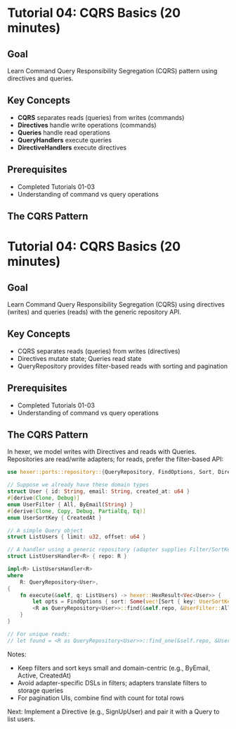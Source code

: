 # Tutorial 04: CQRS Basics (20 minutes)

## Goal
Learn Command Query Responsibility Segregation (CQRS) pattern using directives and queries.

## Key Concepts
- **CQRS** separates reads (queries) from writes (commands)
- **Directives** handle write operations (commands)
- **Queries** handle read operations
- **QueryHandlers** execute queries
- **DirectiveHandlers** execute directives

## Prerequisites
- Completed Tutorials 01-03
- Understanding of command vs query operations

## The CQRS Pattern


# Tutorial 04: CQRS Basics (20 minutes)

## Goal
Learn Command Query Responsibility Segregation (CQRS) using directives (writes) and queries (reads) with the generic repository API.

## Key Concepts
- CQRS separates reads (queries) from writes (directives)
- Directives mutate state; Queries read state
- QueryRepository provides filter-based reads with sorting and pagination

## Prerequisites
- Completed Tutorials 01-03
- Understanding of command vs query operations

## The CQRS Pattern
In hexer, we model writes with Directives and reads with Queries. Repositories are read/write adapters; for reads, prefer the filter-based API:

```rust
use hexer::ports::repository::{QueryRepository, FindOptions, Sort, Direction};

// Suppose we already have these domain types
struct User { id: String, email: String, created_at: u64 }
#[derive(Clone, Debug)]
enum UserFilter { All, ByEmail(String) }
#[derive(Clone, Copy, Debug, PartialEq, Eq)]
enum UserSortKey { CreatedAt }

// A simple Query object
struct ListUsers { limit: u32, offset: u64 }

// A handler using a generic repository (adapter supplies Filter/SortKey)
struct ListUsersHandler<R> { repo: R }

impl<R> ListUsersHandler<R>
where
    R: QueryRepository<User>,
{
    fn execute(&self, q: ListUsers) -> hexer::HexResult<Vec<User>> {
        let opts = FindOptions { sort: Some(vec![Sort { key: UserSortKey::CreatedAt, direction: Direction::Desc }]), limit: Some(q.limit), offset: Some(q.offset) };
        <R as QueryRepository<User>>::find(&self.repo, &UserFilter::All, opts)
    }
}

// For unique reads:
// let found = <R as QueryRepository<User>>::find_one(&self.repo, &UserFilter::ByEmail("a@b.com".into()))?;
```

Notes:
- Keep filters and sort keys small and domain-centric (e.g., ByEmail, Active, CreatedAt)
- Avoid adapter-specific DSLs in filters; adapters translate filters to storage queries
- For pagination UIs, combine find with count for total rows

Next: Implement a Directive (e.g., SignUpUser) and pair it with a Query to list users.
